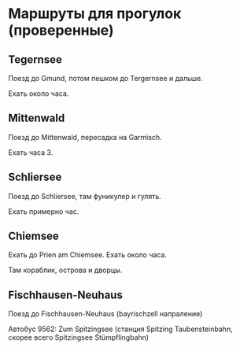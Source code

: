 # Маршруты для прогулок (проверенные)

## Tegernsee

Поезд до Gmund, потом пешком до Tergernsee и дальше.

Ехать около часа.

## Mittenwald

Поезд до Mittenwald, пересадка на Garmisch.

Ехать часа 3.

## Schliersee 

Поезд до Schliersee, там фуникулер и гулять.

Ехать примерно час.

## Chiemsee

Ехать до Prien am Chiemsee. Ехать около часа.

Там кораблик, острова и дворцы.

## Fischhausen-Neuhaus

Поезд до Fischhausen-Neuhaus (bayrischzell напраление)

Автобус 9562: Zum Spitzingsee (станция Spitzing Taubensteinbahn, скорее всего Spitzingsee Stümpflingbahn) 
